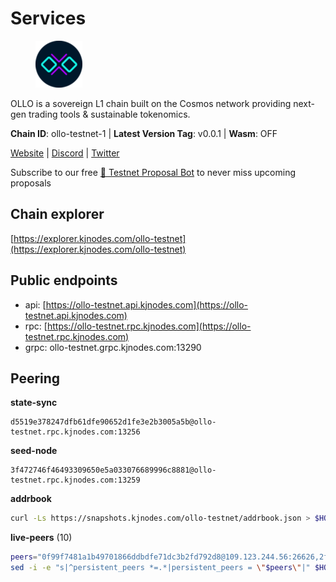 # Services

<figure><img src="https://raw.githubusercontent.com/kj89/cosmos-images/main/logos/ollo.png" alt=""><figcaption></figcaption></figure>

OLLO is a sovereign L1 chain built on the Cosmos network providing  next-gen trading tools & sustainable tokenomics.

**Chain ID**: ollo-testnet-1 | **Latest Version Tag**: v0.0.1 | **Wasm**: OFF

[Website](https://www.ollostation.zone) | [Discord](https://discord.com/invite/GxBqZ9mSSm) | [Twitter](https://twitter.com/OLLOStation)



Subscribe to our free [🤖 Testnet Proposal Bot](https://t.me/kjnodes_testnet_proposal_bot) to never miss upcoming proposals


## Chain explorer
[https://explorer.kjnodes.com/ollo-testnet](https://explorer.kjnodes.com/ollo-testnet)

## Public endpoints

* api: [https://ollo-testnet.api.kjnodes.com](https://ollo-testnet.api.kjnodes.com)
* rpc: [https://ollo-testnet.rpc.kjnodes.com](https://ollo-testnet.rpc.kjnodes.com)
* grpc: ollo-testnet.grpc.kjnodes.com:13290

## Peering

**state-sync**

```text
d5519e378247dfb61dfe90652d1fe3e2b3005a5b@ollo-testnet.rpc.kjnodes.com:13256
```

**seed-node**

```text
3f472746f46493309650e5a033076689996c8881@ollo-testnet.rpc.kjnodes.com:13259
```

**addrbook**
```bash
curl -Ls https://snapshots.kjnodes.com/ollo-testnet/addrbook.json > $HOME/.ollo/config/addrbook.json
```

**live-peers** (10)
```bash
peers="0f99f7481a1b49701866ddbdfe71dc3b2fd792d8@109.123.244.56:26626,2f5965450c9c831266959632fba2c1533b8f676d@38.242.248.2:26656,cadc2b601a188aedbe4156a6eb5a81e00770bcfc@65.108.219.110:26656,d5519e378247dfb61dfe90652d1fe3e2b3005a5b@65.109.68.190:13256,d14b740968d24aa5c31ade7dbda2b1204c40f24c@65.109.52.156:46656,c2bc7720a610d753b037d89e6c3f58f7c718e24f@116.202.117.229:32656,036d17d15c4e36cee8d93f9fb1a5ad5cb956631f@213.136.76.191:26656,e53eedfc4c5c4487e1fba7f3b97de6aadfca8cea@5.161.179.64:26656,799dff05af5d30477f44c816753ff89104b2b8b5@116.202.227.117:32656,125b0e30f00df3ff2ee7b29b7992ed888998ad31@65.109.28.177:47656"
sed -i -e "s|^persistent_peers *=.*|persistent_peers = \"$peers\"|" $HOME/.ollo/config/config.toml
```
